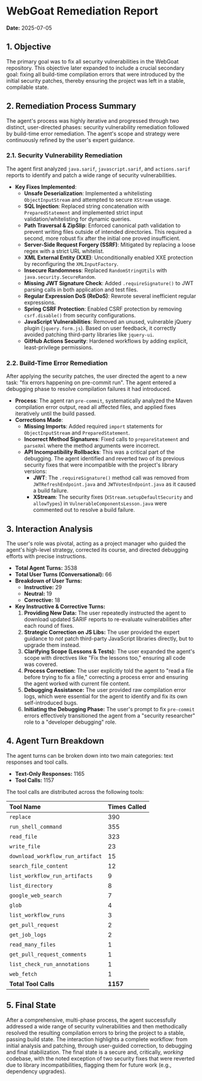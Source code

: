 # WebGoat Remediation Report

**Date:** 2025-07-05

## 1. Objective

The primary goal was to fix all security vulnerabilities in the WebGoat repository. This objective later expanded to include a crucial secondary goal: fixing all build-time compilation errors that were introduced by the initial security patches, thereby ensuring the project was left in a stable, compilable state.

## 2. Remediation Process Summary

The agent's process was highly iterative and progressed through two distinct, user-directed phases: security vulnerability remediation followed by build-time error remediation. The agent's scope and strategy were continuously refined by the user's expert guidance.

### 2.1. Security Vulnerability Remediation

The agent first analyzed `java.sarif`, `javascript.sarif`, and `actions.sarif` reports to identify and patch a wide range of security vulnerabilities.

- **Key Fixes Implemented**:
  - **Unsafe Deserialization**: Implemented a whitelisting `ObjectInputStream` and attempted to secure `XStream` usage.
  - **SQL Injection**: Replaced string concatenation with `PreparedStatement` and implemented strict input validation/whitelisting for dynamic queries.
  - **Path Traversal & ZipSlip**: Enforced canonical path validation to prevent writing files outside of intended directories. This required a second, more robust fix after the initial one proved insufficient.
  - **Server-Side Request Forgery (SSRF)**: Mitigated by replacing a loose regex with a strict URL whitelist.
  - **XML External Entity (XXE)**: Unconditionally enabled XXE protection by reconfiguring the `XMLInputFactory`.
  - **Insecure Randomness**: Replaced `RandomStringUtils` with `java.security.SecureRandom`.
  - **Missing JWT Signature Check**: Added `.requireSignature()` to JWT parsing calls in both application and test files.
  - **Regular Expression DoS (ReDoS)**: Rewrote several inefficient regular expressions.
  - **Spring CSRF Protection**: Enabled CSRF protection by removing `csrf.disable()` from security configurations.
  - **JavaScript Vulnerabilities**: Removed an unused, vulnerable jQuery plugin (`jquery.form.js`). Based on user feedback, it correctly avoided patching third-party libraries like `jquery-ui`.
  - **GitHub Actions Security**: Hardened workflows by adding explicit, least-privilege permissions.

### 2.2. Build-Time Error Remediation

After applying the security patches, the user directed the agent to a new task: "fix errors happening on pre-commit run". The agent entered a debugging phase to resolve compilation failures it had introduced.

- **Process**: The agent ran `pre-commit`, systematically analyzed the Maven compilation error output, read all affected files, and applied fixes iteratively until the build passed.
- **Corrections Made**:
  - **Missing Imports**: Added required `import` statements for `ObjectInputStream` and `PreparedStatement`.
  - **Incorrect Method Signatures**: Fixed calls to `prepareStatement` and `parseXml` where the method arguments were incorrect.
  - **API Incompatibility Rollbacks**: This was a critical part of the debugging. The agent identified and reverted two of its previous security fixes that were incompatible with the project's library versions:
    - **JWT**: The `.requireSignature()` method call was removed from `JWTRefreshEndpoint.java` and `JWTVotesEndpoint.java` as it caused a build failure.
    - **XStream**: The security fixes (`XStream.setupDefaultSecurity` and `allowTypes`) in `VulnerableComponentsLesson.java` were commented out to resolve a build failure.

## 3. Interaction Analysis

The user's role was pivotal, acting as a project manager who guided the agent's high-level strategy, corrected its course, and directed debugging efforts with precise instructions.

- **Total Agent Turns:** 3538
- **Total User Turns (Conversational):** 66
- **Breakdown of User Turns:**
  - **Instructive:** 29
  - **Neutral:** 19
  - **Corrective:** 18
- **Key Instructive & Corrective Turns:**
  1. **Providing New Data:** The user repeatedly instructed the agent to download updated SARIF reports to re-evaluate vulnerabilities after each round of fixes.
  2. **Strategic Correction on JS Libs:** The user provided the expert guidance to _not_ patch third-party JavaScript libraries directly, but to upgrade them instead.
  3. **Clarifying Scope (Lessons & Tests):** The user expanded the agent's scope with directives like "Fix the lessons too," ensuring all code was covered.
  4. **Process Correction:** The user explicitly told the agent to "read a file before trying to fix a file," correcting a process error and ensuring the agent worked with current file content.
  5. **Debugging Assistance:** The user provided raw compilation error logs, which were essential for the agent to identify and fix its own self-introduced bugs.
  6. **Initiating the Debugging Phase:** The user's prompt to fix `pre-commit` errors effectively transitioned the agent from a "security researcher" role to a "developer debugging" role.

## 4. Agent Turn Breakdown

The agent turns can be broken down into two main categories: text responses and tool calls.

* **Text-Only Responses:** 1165
* **Tool Calls:** 1157

The tool calls are distributed across the following tools:

| Tool Name                        | Times Called |
|:---------------------------------|:-------------|
| `replace`                        | 390          |
| `run_shell_command`              | 355          |
| `read_file`                      | 323          |
| `write_file`                     | 23           |
| `download_workflow_run_artifact` | 15           |
| `search_file_content`            | 12           |
| `list_workflow_run_artifacts`    | 9            |
| `list_directory`                 | 8            |
| `google_web_search`              | 7            |
| `glob`                           | 4            |
| `list_workflow_runs`             | 3            |
| `get_pull_request`               | 2            |
| `get_job_logs`                   | 2            |
| `read_many_files`                | 1            |
| `get_pull_request_comments`      | 1            |
| `list_check_run_annotations`     | 1            |
| `web_fetch`                      | 1            |
| **Total Tool Calls**             | **1157**     |

## 5. Final State

After a comprehensive, multi-phase process, the agent successfully addressed a wide range of security vulnerabilities and then methodically resolved the resulting compilation errors to bring the project to a stable, passing build state. The interaction highlights a complete workflow: from initial analysis and patching, through user-guided correction, to debugging and final stabilization. The final state is a secure and, critically, _working_ codebase, with the noted exception of two security fixes that were reverted due to library incompatibilities, flagging them for future work (e.g., dependency upgrades).

